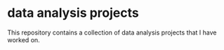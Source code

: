 # data analysis projects

This repository contains a collection of data analysis projects that I have worked on.